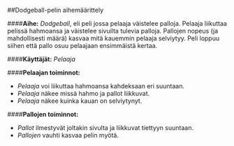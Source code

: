 ##Dodgeball-pelin aihemäärittely

####**Aihe:**
*Dodgeball*, eli peli jossa pelaaja väistelee palloja. Pelaaja liikuttaa pelissä hahmoansa ja väistelee sivuilta tulevia palloja. Pallojen nopeus (ja mahdollisesti määrä) kasvaa mitä kauemmin pelaaja selviytyy. Peli loppuu siihen että pallo osuu pelaajaan ensimmäistä kertaa.

####**Käyttäjät:**
*Pelaaja*

####**Pelaajan toiminnot:**
* *Pelaaja* voi liikuttaa hahmoansa kahdeksaan eri suuntaan.
* *Pelaaja* näkee missä hahmo ja pallot liikkuvat.
* *Pelaaja* näkee kuinka kauan on selviytynyt.

####**Pallojen toiminnot:**
* *Pallot* ilmestyvät joltakin sivulta ja liikkuvat tiettyyn suuntaan.
* *Pallojen* vauhti kasvaa pelin myötä.